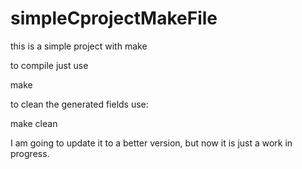 # simpleCprojectMakeFile

this is a simple project with make

to compile just use

make

to clean the generated fields use:

make clean

I am going to update it to a better version, but now it is just a work in progress.
